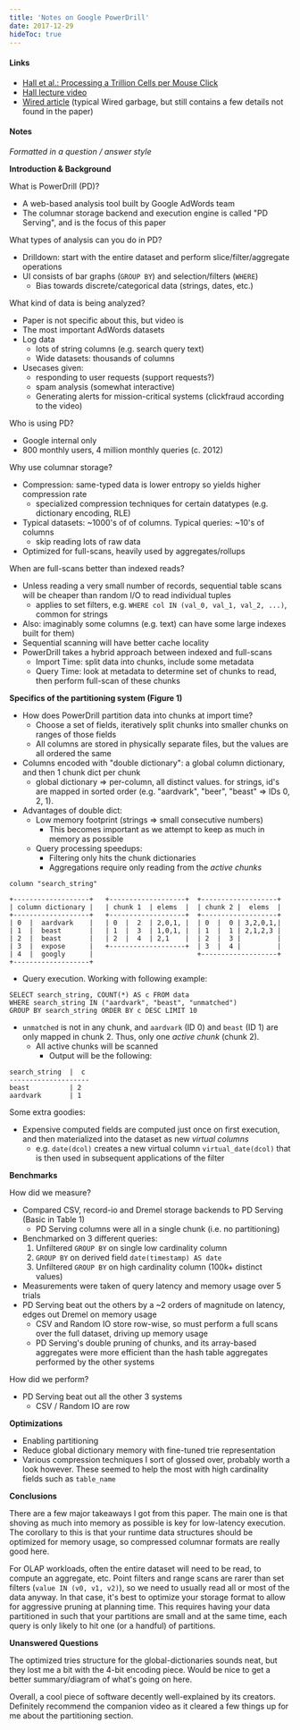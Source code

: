 ```yaml
---
title: 'Notes on Google PowerDrill'
date: 2017-12-29
hideToc: true
---
```


#### Links
* [Hall et al.: Processing a Trillion Cells per Mouse Click](http://vldb.org/pvldb/vol5/p1436_alexanderhall_vldb2012.pdf)
* [Hall lecture video](https://www.youtube.com/watch?v=fbZjbkTrt8A)
* [Wired article](https://www.wired.com/2012/08/google-trillion-pieces-of-data/) (typical Wired garbage, but still contains a few details not found in the paper)


#### Notes

_Formatted in a question / answer style_

**Introduction & Background**

What is PowerDrill (PD)?

* A web-based analysis tool built by Google AdWords team
* The columnar storage backend and execution engine is called "PD Serving", and is the focus of this paper

What types of analysis can you do in PD?

* Drilldown: start with the entire dataset and perform slice/filter/aggregate operations
* UI consists of bar graphs (`GROUP BY`) and selection/filters (`WHERE`)
    * Bias towards discrete/categorical data (strings, dates, etc.)

What kind of data is being analyzed?

* Paper is not specific about this, but video is
* The most important AdWords datasets
* Log data
    * lots of string columns (e.g. search query text)
    * Wide datasets: thousands of columns
* Usecases given:
    * responding to user requests (support requests?)
    * spam analysis (somewhat interactive)
    * Generating alerts for mission-critical systems (clickfraud according to the video)

Who is using PD?

* Google internal only
* 800 monthly users, 4 million monthly queries (c. 2012)

Why use columnar storage?

* Compression: same-typed data is lower entropy so yields higher compression rate
    * specialized compression techniques for certain datatypes (e.g. dictionary encoding, RLE)
* Typical datasets: ~1000's of of columns. Typical queries: ~10's of columns
    * skip reading lots of raw data
* Optimized for full-scans, heavily used by aggregates/rollups


When are full-scans better than indexed reads?

* Unless reading a very small number of records, sequential table scans will be cheaper than random I/O to read individual tuples
    * applies to set filters, e.g. `WHERE col IN (val_0, val_1, val_2, ...)`, common for strings
* Also: imaginably some columns (e.g. text) can have some large indexes built for them)
* Sequential scanning will have better cache locality
* PowerDrill takes a hybrid approach between indexed and full-scans
    * Import Time: split data into chunks, include some metadata
    * Query Time: look at metadata to determine set of chunks to read, then perform full-scan of these chunks

**Specifics of the partitioning system (Figure 1)**

* How does PowerDrill partition data into chunks at import time?
    * Choose a set of fields, iteratively split chunks into smaller chunks on ranges of those fields
    * All columns are stored in physically separate files, but the values are all ordered the same
* Columns encoded with "double dictionary": a global column dictionary, and then 1 chunk dict per chunk
    * global dictionary => per-column, all distinct values. for strings, id's are mapped in sorted order (e.g. "aardvark", "beer", "beast" => IDs 0, 2, 1).
* Advantages of double dict:
    * Low memory footprint (strings => small consecutive numbers)
        * This becomes important as we attempt to keep as much in memory as possible
    * Query processing speedups:
        * Filtering only hits the chunk dictionaries
        * Aggregations require only reading from the _active chunks_

```
column "search_string"

+-------------------+   +-------------------+  +-------------------+
| column dictionary |   | chunk 1  | elems  |  | chunk 2 |  elems  |
+-------------------+   +-------------------+  +-------------------+
| 0  |  aardvark    |   | 0  |  2  | 2,0,1, |  | 0  |  0 | 3,2,0,1,|
| 1  |  beast       |   | 1  |  3  | 1,0,1, |  | 1  |  1 | 2,1,2,3 |
| 2  |  beast       |   | 2  |  4  | 2,1    |  | 2  |  3 |         |
| 3  |  expose      |   +-------------------+  | 3  |  4 |         |
| 4  |  googly      |                          +-------------------+
+-------------------+
```

* Query execution. Working with following example:

```
SELECT search_string, COUNT(*) AS c FROM data
WHERE search_string IN ("aardvark", "beast", "unmatched")
GROUP BY search_string ORDER BY c DESC LIMIT 10
```

  * `unmatched` is not in any chunk, and `aardvark` (ID 0) and `beast` (ID 1) are only mapped in chunk 2. Thus, only one _active chunk_ (chunk 2).
    * All active chunks will be scanned
        * Output will be the following:

```
search_string  |  c
--------------------
beast          | 2
aardvark       | 1
```

Some extra goodies:

* Expensive computed fields are computed just once on first execution, and then materialized into the dataset as new _virtual columns_
    * e.g. `date(dcol)` creates a new virtual column `virtual_date(dcol)` that is then used in subsequent applications of the filter

**Benchmarks**

How did we measure?

* Compared CSV, record-io and Dremel storage backends to PD Serving (Basic in Table 1)
    * PD Serving columns were all in a single chunk (i.e. no partitioning)
* Benchmarked on 3 different queries:
    1. Unfiltered `GROUP BY` on single low cardinality column
    1. `GROUP BY` on derived field `date(timestamp) AS date`
    1. Unfiltered `GROUP BY` on high cardinality column (100k+ distinct values)
* Measurements were taken of query latency and memory usage over 5 trials
* PD Serving beat out the others by a ~2 orders of magnitude on latency, edges out Dremel on memory usage
    * CSV and Random IO store row-wise, so must perform a full scans over the full dataset, driving up memory usage
    * PD Serving's double pruning of chunks, and its array-based aggregates were more efficient than the hash table aggregates
      performed by the other systems

How did we perform?

* PD Serving beat out all the other 3 systems
    * CSV / Random IO are row

**Optimizations**

* Enabling partitioning
* Reduce global dictionary memory with fine-tuned trie representation
* Various compression techniques I sort of glossed over, probably worth a look however. These seemed to help the most with high cardinality fields such as `table_name`

**Conclusions**

There are a few major takeaways I got from this paper. The main one is that shoving as much into memory as possible is key for low-latency execution. The corollary to this is that your runtime data structures should be optimized for memory usage, so compressed columnar formats are really good here.

For OLAP workloads, often the entire dataset will need to be read, to compute an aggregate, etc. Point filters and range scans are rarer than set filters (`value IN (v0, v1, v2)`), so we need to usually read all or most of the data anyway. In that case, it's best to optimize your storage format to allow for aggressive pruning at planning time. This requires having your data partitioned in such that your partitions are small and at the same time, each query is only likely to hit one (or a handful) of partitions.

**Unanswered Questions**

The optimized tries structure for the global-dictionaries sounds neat, but they lost me a bit with the 4-bit encoding piece. Would be nice to get a better summary/diagram of what's going on here.

Overall, a cool piece of software decently well-explained by its creators. Definitely recommend the companion video as it cleared a few things up for me about the partitioning section.
